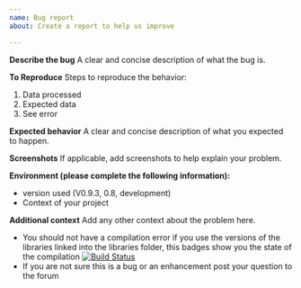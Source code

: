 ```yaml
---
name: Bug report
about: Create a report to help us improve

---
```


**Describe the bug**
A clear and concise description of what the bug is.

**To Reproduce**
Steps to reproduce the behavior:
1. Data processed
2. Expected data
3. See error

**Expected behavior**
A clear and concise description of what you expected to happen.

**Screenshots**
If applicable, add screenshots to help explain your problem.

**Environment (please complete the following information):**
* version used (V0.9.3, 0.8, development)
* Context of your project

**Additional context**
Add any other context about the problem here.

* You should not have a compilation error if you use the versions of the libraries linked into the libraries folder, this badges show you the state of the compilation 
[![Build Status](https://github.com/theengs/1decoder/workflows/Build/badge.svg?branch=development)](https://github.com/theengs/1decoder/actions)
* If you are not sure this is a bug or an enhancement post your question to the forum
